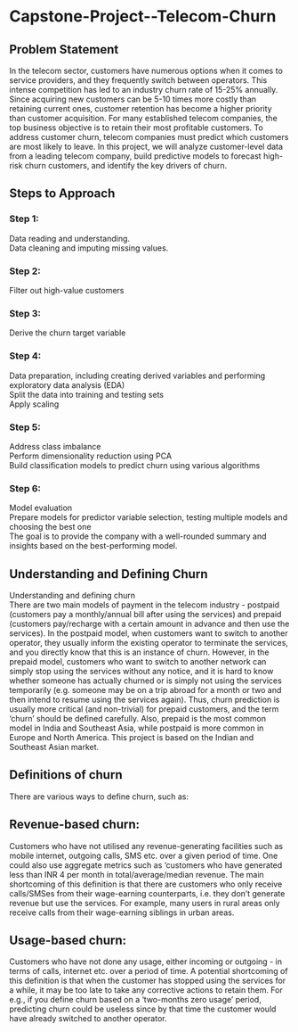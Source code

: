# Capstone-Project--Telecom-Churn
## Problem Statement

In the telecom sector, customers have numerous options when it comes to service providers, and they frequently switch between operators. This intense competition has led to an industry churn rate of 15-25% annually. Since acquiring new customers can be 5-10 times more costly than retaining current ones, customer retention has become a higher priority than customer acquisition.
For many established telecom companies, the top business objective is to retain their most profitable customers.
To address customer churn, telecom companies must predict which customers are most likely to leave.
In this project, we will analyze customer-level data from a leading telecom company, build predictive models to forecast high-risk churn customers, and identify the key drivers of churn.

## Steps to Approach
### Step 1:
Data reading and understanding.<br>
Data cleaning and imputing missing values.<br>
### Step 2:
Filter out high-value customers
### Step 3:
Derive the churn target variable
### Step 4:
Data preparation, including creating derived variables and performing exploratory data analysis (EDA) <br>
Split the data into training and testing sets <br>
Apply scaling <br>
### Step 5:
Address class imbalance <br>
Perform dimensionality reduction using PCA <br>
Build classification models to predict churn using various algorithms <br>
### Step 6:
Model evaluation <br>
Prepare models for predictor variable selection, testing multiple models and choosing the best one <br>
The goal is to provide the company with a well-rounded summary and insights based on the best-performing model. <br>

## Understanding and Defining Churn
Understanding and defining churn <br>
There are two main models of payment in the telecom industry - postpaid (customers pay a monthly/annual bill after using the services) and prepaid (customers pay/recharge with a certain amount in advance and then use the services).
In the postpaid model, when customers want to switch to another operator, they usually inform the existing operator to terminate the services, and you directly know that this is an instance of churn.
However, in the prepaid model, customers who want to switch to another network can simply stop using the services without any notice, and it is hard to know whether someone has actually churned or is simply not using the services temporarily (e.g. someone may be on a trip abroad for a month or two and then intend to resume using the services again).
Thus, churn prediction is usually more critical (and non-trivial) for prepaid customers, and the term ‘churn’ should be defined carefully.  Also, prepaid is the most common model in India and Southeast Asia, while postpaid is more common in Europe and North America.
This project is based on the Indian and Southeast Asian market.

## Definitions of churn
There are various ways to define churn, such as:

## Revenue-based churn: 
Customers who have not utilised any revenue-generating facilities such as mobile internet, outgoing calls, SMS etc. over a given period of time. One could also use aggregate metrics such as ‘customers who have generated less than INR 4 per month in total/average/median revenue.
The main shortcoming of this definition is that there are customers who only receive calls/SMSes from their wage-earning counterparts, i.e. they don’t generate revenue but use the services. For example, many users in rural areas only receive calls from their wage-earning siblings in urban areas.

## Usage-based churn: 
Customers who have not done any usage, either incoming or outgoing - in terms of calls, internet etc. over a period of time.
A potential shortcoming of this definition is that when the customer has stopped using the services for a while, it may be too late to take any corrective actions to retain them. For e.g., if you define churn based on a ‘two-months zero usage’ period, predicting churn could be useless since by that time the customer would have already switched to another operator.

 
